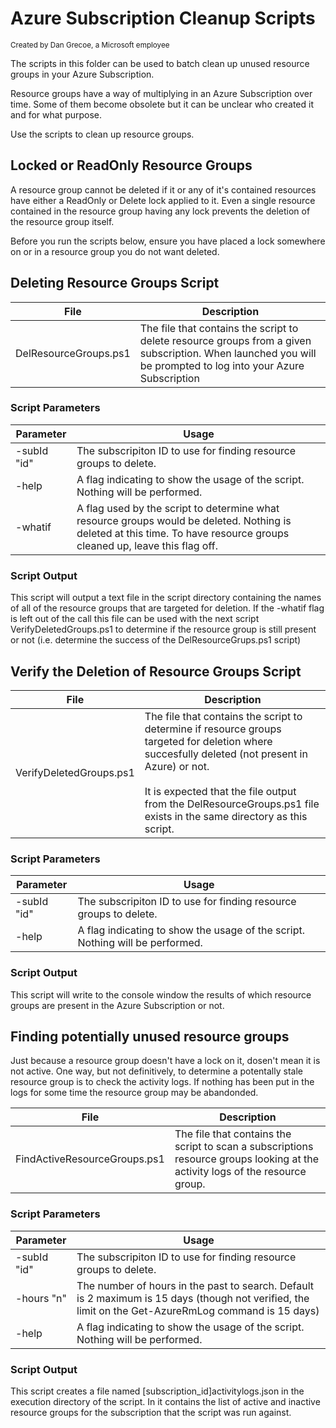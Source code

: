 # Azure Subscription Cleanup Scripts
<sup>Created by Dan Grecoe, a Microsoft employee</sup>

The scripts in this folder can be used to batch clean up unused resource groups in your Azure Subscription.

Resource groups have a way of multiplying in an Azure Subscription over time. Some of them become obsolete but it can be unclear who created it and for what purpose. 

Use the scripts to clean up resource groups.

## Locked or ReadOnly Resource Groups
A resource group cannot be deleted if it or any of it's contained resources have either a ReadOnly or Delete lock applied to it. Even a single resource contained in the resource group having any lock prevents the deletion of the resource group itself. 

Before you run the scripts below, ensure you have placed a lock somewhere on or in a resource group you do not want deleted.

## Deleting Resource Groups Script

|File|Description|
|--------------------|------------------------|              
| DelResourceGroups.ps1|	The file that contains the script to delete resource groups from a given subscription. When launched you will be prompted to log into your Azure Subscription|



### Script Parameters
|Parameter |Usage|
|--------------------|-----------------------|
|-subId "id"|	The subscripiton ID to use for finding resource groups to delete.| 
|-help|	A flag indicating to show the usage of the script. Nothing will be performed.|
|-whatif|	A flag used by the script to determine what resource groups would be deleted. Nothing is deleted at this time. To have resource groups cleaned up, leave this flag off. |

### Script Output
This script will output a text file in the script directory containing the names of all of the resource groups that are targeted for deletion. If the -whatif flag is left out of the call this file can be used with the next script VerifyDeletedGroups.ps1 to determine if the resource group is still present or not (i.e. determine the success of the DelResourceGrups.ps1 script)

## Verify the Deletion of Resource Groups Script

|File|Description|
|--------------------|------------------------|              
| VerifyDeletedGroups.ps1|	The file that contains the script to determine if resource groups targeted for deletion where succesfully deleted (not present in Azure) or not. <br><br> It is expected that the file output from the DelResourceGroups.ps1 file exists in the same directory as this script.|



### Script Parameters
|Parameter |Usage|
|--------------------|-----------------------|
|-subId "id"|	The subscripiton ID to use for finding resource groups to delete.| 
|-help|	A flag indicating to show the usage of the script. Nothing will be performed.|

### Script Output
This script will write to the console window the results of which resource groups are present in the Azure Subscription or not. 

## Finding potentially unused resource groups
Just because a resource group doesn't have a lock on it, dosen't mean it is not active. One way, but not definitively, to determine a potentally stale resource group is to check the activity logs. If nothing has been put in the logs for some time the resource group may be abandonded. 

|File|Description|
|--------------------|------------------------|              
| FindActiveResourceGroups.ps1|	The file that contains the script to scan a subscriptions resource groups looking at the activity logs of the resource group. 


### Script Parameters
|Parameter |Usage|
|--------------------|-----------------------|
|-subId "id"|	The subscripiton ID to use for finding resource groups to delete.| 
|-hours "n"|	The number of hours in the past to search. Default is 2 maximum is 15 days (though not verified, the limit on the Get-AzureRmLog command is 15 days)| 
|-help|	A flag indicating to show the usage of the script. Nothing will be performed.|

### Script Output
This script creates a file named [subscription_id]activitylogs.json in the execution directory of the script. In it contains the list of active and inactive resource groups for the subscription that the script was run against. 
